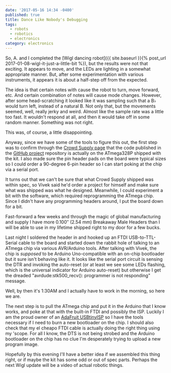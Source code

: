 ```yaml
---
date: '2017-05-16 14:34 -0400'
published: true
title: Dance Like Nobody's Debugging
tags:
  - robots
  - robotics
  - electronics
category: electronics
---
```

So, A. and I completed the [Wigl dancing robot]({{ site.baseurl }}{% post_url 2017-01-08-wigl-it-just-a-little-bit %}), but the results were not that exciting. It appears to move, and the LEDs are lighting in a somewhat appropriate manner. But, after some experimentation with various instruments, it appears it is about a half-step off from the expected.

The idea is that certain notes with cause the robot to turn, move forward, etc. And certain combination of notes will cause mode changes. However, after some head-scratching it looked like it was sampling such that a B&#x266D; would turn left, instead of a natural B. Not only that, but the movements seemed, well, really jerky and weird. Almost like the sample rate was a little too fast. It wouldn't respond at all, and then it would take off in some random manner. Something was not right.

This was, of course, a little disappointing.

Anyway, since we have some of the tools to figure this out, the first step was to confirm through the  [Crowd Supply page](https://www.crowdsupply.com/vivek-mano/wigl) that the code published in the [GitHub project](https://github.com/vivekmano/wigl) repository is actually on the ATmega328P shipped with the kit. I also made sure the pin header pads on the board were typical sizes so I could order a 90-degree 6-pin header so I can start poking at the chip via a serial port.

<a name="more"></a>

It turns out that we can't be sure that what Crowd Supply shipped was within spec, so Vivek said he'd order a project for himself and make sure what was shipped was what he designed. Meanwhile, I could experiment a bit with the software, which required reprogramming the ATmega chip. Since I didn't have any programming headers around, I put the board down for a bit.

Fast-forward a few weeks and through the magic of global manufacturing and supply I have more 0.100&#x02033; (2.54 mm) Breakaway Male Headers than I will be able to use in my lifetime shipped right to my door for a few bucks.

Last night I soldered the header in and hooked up an FTDI USB-to-TTL-Serial cable to the board and started down the rabbit hole of talking to an ATmega chip via various AVR/Arduino tools. After talking with Vivek, the chip is _supposed_ to be Arduino Uno-compatible with an on-chip bootloader but it sure isn't behaving like it. It looks like the serial port circuit is sensing the DTR and invoking the auto-reset (or at least we see some LEDs flashing, which is the universal indicator for Arduino auto-reset) but otherwise I get the dreaded "avrdude:stk500_recv(): programmer is not responding" message.

Well, by then it's 1:30AM and I actually have to work in the morning, so here we are.

The next step is to pull the ATmega chip and put it in the Arduino that I know works, and poke at that with the built-in FTDI and possibly the ISP. Luckily I am the proud owner of an [AdaFruit USBtinyISP](https://learn.adafruit.com/usbtinyisp) so I have the tools necessary if I need to burn a new bootloader on the chip. I should also check that my el cheapo FTDI cable is actually doing the right thing using my 'scope. For all I know, the DTS is not being strobed and the Arduino bootloader on the chip has no clue I'm desperately trying to upload a new program image.

Hopefully by this evening I'll have a better idea if we assembled this thing right, or if maybe the kit has some odd or out of spec parts. Perhaps the next Wigl update will be a video of actual robotic things.
